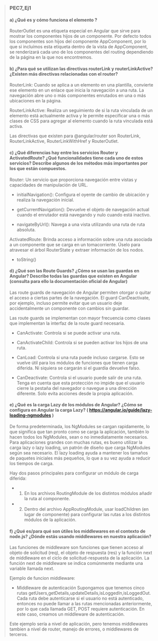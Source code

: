 > ### PEC7_Ej1
>
> #### a) ¿Qué es y cómo funciona el elemento <RouterOutlet>?
>
> RouterOutlet es una etiqueta especial en Angular que sirve para mostrar los componentes hijos de un componente. Por defecto todos los componentes son hijos del componente AppComponent, por lo que si incluímos esta etiqueta dentro de la vista de AppComponent, se renderizará cada uno de los componentes del routing dependiendo de la página en la que nos encontremos.
>
> #### b) ¿Para qué se utilizan las directivas routerLink y routerLinkActive? ¿Existen más directivas relacionadas con el router?
>
> RouterLink: Cuando se aplica a un elemento en una plantilla, convierte ese elemento en un enlace que inicia la navegación a una ruta. La navegación abre uno o más componentes enrutados en una o más ubicaciones <router-outlet> en la página.
>
> RouterLinkActive: Realiza un seguimiento de si la ruta vinculada de un elemento está actualmente activa y le permite especificar una o más clases de CSS para agregar al elemento cuando la ruta vinculada está activa.
>
> Las directivas que existen para @angular/router son RouterLink, RouterLinkActive, RouterLinkWithHref y RouterOutlet.
>
> #### c) ¿Qué diferencias hay entre los servicios Router y ActivatedRoute? ¿Qué funcionalidades tiene cada uno de estos servicios? Describe algunos de los métodos más importantes por los que están compuestos.
>
> Router: Un servicio que proporciona navegación entre vistas y capacidades de manipulación de URL.
>
> - initialNavigation(): Configura el oyente de cambio de ubicación y realiza la navegación inicial.
>
> - getCurrentNavigation(): Devuelve el objeto de navegación actual cuando el enrutador está navegando y nulo cuando está inactivo.
>
> - navigateByUrl(): Navega a una vista utilizando una ruta de ruta absoluta.
>
> ActivatedRoute: Brinda acceso a información sobre una ruta asociada a un componente que se carga en un tomacorriente. Úselo para atravesar el árbol RouterState y extraer información de los nodos.
>
> - toString()
>
> #### d) ¿Qué son las Route Guards? ¿Cómo se usan las guardas en Angular? Describe todas las guardas que existen en Angular (consulta para ello la documentación oficial de Angular)
>
> Las route guards de navegación de Angular permiten otorgar o quitar el acceso a ciertas partes de la navegación. El guard CanDeactivate, por ejemplo, incluso permite evitar que un usuario deje accidentalmente un componente con cambios sin guardar.
>
> Las route guards se implementan con mayor frecuencia como clases que implementan la interfaz de la route guard necesaria.
>
> - CanActivate: Controla si se puede activar una ruta.
>
> - CanActivateChild: Controla si se pueden activar los hijos de una ruta.
>
> - CanLoad: Controla si una ruta puede incluso cargarse. Esto se vuelve útil para los módulos de funciones que tienen carga diferida. Ni siquiera se cargarán si el guardia devuelve falso.
>
> - CanDeactivate: Controla si el usuario puede salir de una ruta. Tenga en cuenta que esta protección no impide que el usuario cierre la pestaña del navegador o navegue a una dirección diferente. Solo evita acciones desde la propia aplicación.
>
> #### e) ¿Qué es la carga Lazy de los módulos de Angular? ¿Cómo se configura en Angular la carga Lazy? ( https://angular.io/guide/lazy-loading-ngmodules )
>
> De forma predeterminada, los NgModules se cargan rapidamente, lo que significa que tan pronto como se carga la aplicación, también lo hacen todos los NgModules, sean o no inmediatamente necesarios. Para aplicaciones grandes con muchas rutas, es bueno utilizar la carga lazy o lazy loading, un patrón de diseño que carga NgModules según sea necesario. El lazy loading ayuda a mantener los tamaños de paquetes iniciales más pequeños, lo que a su vez ayuda a reducir los tiempos de carga.
>
> Hay dos pasos principales para configurar un módulo de carga diferida:
>
> - 1. En los archivos RoutingModule de los distintos módulos añadir la ruta al componente.
>
> - 2. Dentro del archivo AppRoutingModule, usar loadChildren (en lugar de componente) para configurar las rutas a los distintos módulos de la aplicación.
>
> #### f) ¿Qué es/para qué son útiles los middlewares en el contexto de node.js? ¿Dónde estás usando middlewares en nuestra aplicación?
>
> Las funciones de middleware son funciones que tienen acceso al objeto de solicitud (req), el objeto de respuesta (res) y la función next de middleware en el ciclo de solicitud-respuesta de la aplicación. La función next de middleware se indica comúnmente mediante una variable llamada next.
>
> Ejemplo de funcion middleware:
>
> - Middleware de autenticación
Supongamos que tenemos cinco rutas getUsers,getDetails,updateDetails,isLoggedIn,isLoggedOut. Cada ruta debe autenticarse si el usuario no está autenticado, entonces no puede llamar a las rutas mencionadas anteriormente, por lo que cada llamada GET, POST requiere autenticación. En este caso, creamos un middleware de autenticación.
>
> Este ejemplo sería a nivel de aplicación, pero tenemos middlewares tambien a nivel de router, manejo de errores, o middlewares de terceros.
